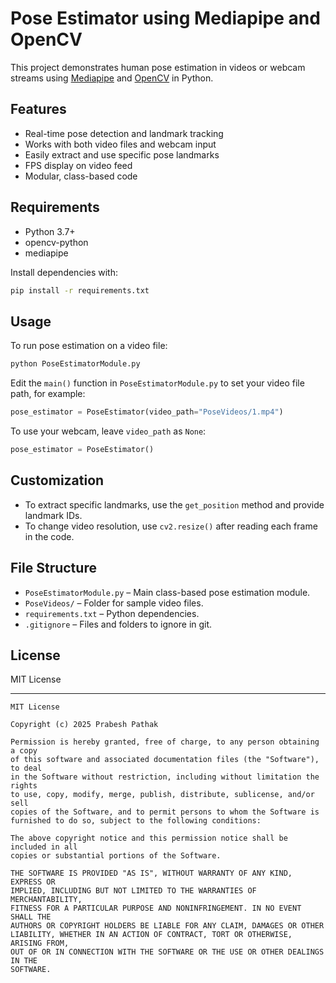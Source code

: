 # Pose Estimator using Mediapipe and OpenCV

This project demonstrates human pose estimation in videos or webcam streams using [Mediapipe](https://mediapipe.dev/) and [OpenCV](https://opencv.org/) in Python.

## Features

- Real-time pose detection and landmark tracking
- Works with both video files and webcam input
- Easily extract and use specific pose landmarks
- FPS display on video feed
- Modular, class-based code

## Requirements

- Python 3.7+
- opencv-python
- mediapipe

Install dependencies with:

```sh
pip install -r requirements.txt
```

## Usage
To run pose estimation on a video file:

```python
python PoseEstimatorModule.py
```
Edit the `main()` function in `PoseEstimatorModule.py` to set your video file path, for example:

```python
pose_estimator = PoseEstimator(video_path="PoseVideos/1.mp4")
```

To use your webcam, leave `video_path` as  `None`:

```python
pose_estimator = PoseEstimator()
```

## Customization

- To extract specific landmarks, use the `get_position` method and provide landmark IDs.
- To change video resolution, use `cv2.resize()` after reading each frame in the code.

## File Structure

- `PoseEstimatorModule.py` – Main class-based pose estimation module.
- `PoseVideos/` – Folder for sample video files.
- `requirements.txt` – Python dependencies.
- `.gitignore` – Files and folders to ignore in git.

## License

MIT License

---

```
MIT License

Copyright (c) 2025 Prabesh Pathak

Permission is hereby granted, free of charge, to any person obtaining a copy
of this software and associated documentation files (the "Software"), to deal
in the Software without restriction, including without limitation the rights
to use, copy, modify, merge, publish, distribute, sublicense, and/or sell
copies of the Software, and to permit persons to whom the Software is
furnished to do so, subject to the following conditions:

The above copyright notice and this permission notice shall be included in all
copies or substantial portions of the Software.

THE SOFTWARE IS PROVIDED "AS IS", WITHOUT WARRANTY OF ANY KIND, EXPRESS OR
IMPLIED, INCLUDING BUT NOT LIMITED TO THE WARRANTIES OF MERCHANTABILITY,
FITNESS FOR A PARTICULAR PURPOSE AND NONINFRINGEMENT. IN NO EVENT SHALL THE
AUTHORS OR COPYRIGHT HOLDERS BE LIABLE FOR ANY CLAIM, DAMAGES OR OTHER
LIABILITY, WHETHER IN AN ACTION OF CONTRACT, TORT OR OTHERWISE, ARISING FROM,
OUT OF OR IN CONNECTION WITH THE SOFTWARE OR THE USE OR OTHER DEALINGS IN THE
SOFTWARE.
```